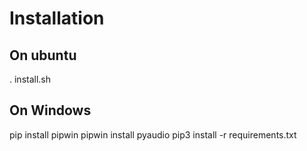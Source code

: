 # Installation

## On ubuntu
. install.sh
## On Windows
pip install pipwin
pipwin install pyaudio
pip3 install -r requirements.txt
